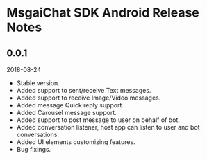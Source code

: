 # MsgaiChat SDK Android Release Notes

## 0.0.1
2018-08-24

* Stable version.
* Added support to sent/receive Text messages.
* Added support to receive Image/Video messages.
* Added message Quick reply support.
* Added Carousel message support.
* Added support to post message to user on behalf of bot.
* Added conversation listener, host app can listen to user and bot conversations.
* Added UI elements customizing features.
* Bug fixings.

